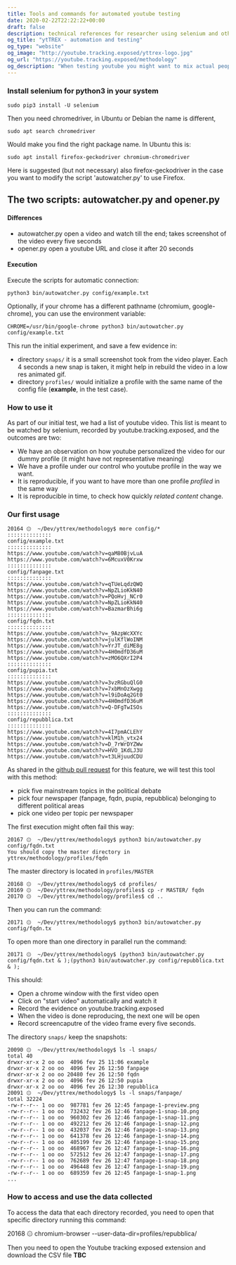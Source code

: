 ```yaml
---
title: Tools and commands for automated youtube testing
date: 2020-02-22T22:22:22+00:00
draft: false
description: technical references for researcher using selenium and other automation tool
og_title: "ytTREX - automation and testing" 
og_type: "website"
og_image: "http://youtube.tracking.exposed/yttrex-logo.jpg"
og_url: "https://youtube.tracking.exposed/methodology"
og_description: "When testing youtube you might want to mix actual people with synthetic access, here is provided our script and method"
---
```


### Install selenium for python3 in your system

    sudo pip3 install -U selenium 

Then you need chromedriver, in Ubuntu or Debian the name is different,

    sudo apt search chromedriver

Would make you find the right package name. In Ubuntu this is:

    sudo apt install firefox-geckodriver chromium-chromedriver

Here is suggested (but not necessary) also firefox-geckodriver in the case you want to modify the script 'autowatcher.py' to use Firefox.

## The two scripts: autowatcher.py and opener.py

#### Differences

* autowatcher.py open a video and watch till the end; takes screenshot of the video every five seconds
* opener.py open a youtube URL and close it after 20 seconds

#### Execution

Execute the scripts for automatic connection:

    python3 bin/autowatcher.py config/example.txt

Optionally, if your chrome has a different pathname (chromium, google-chrome), you can use the environment variable:

    CHROME=/usr/bin/google-chrome python3 bin/autowatcher.py config/example.txt

This run the initial experiment, and save a few evidence in:

  * directory `snaps/` it is a small screenshot took from the video player. Each 4 seconds a new snap is taken, it might help in rebuild the video in a low res animated gif.
  * directory `profiles/` would initialize a profile with the same name of the config file (**example**, in the test case).


### How to use it

As part of our initial test, we had a list of youtube video. This list is meant to be watched by selenium, recorded by youtube.tracking.exposed, and the outcomes are two:

  * We have an observation on how youtube personalized the video for our dummy profile (it might have not representative meaning)
  * We have a profile under our control who youtube profile in the way we want.
  * It is reproducible, if you want to have more than one profile *profiled* in the same way
  * It is reproducible in time, to check how quickly *related content* change.


### Our first usage

    20164 ۞  ~/Dev/yttrex/methodology$ more config/*
    ::::::::::::::
    config/example.txt
    ::::::::::::::
    https://www.youtube.com/watch?v=qaM80BjvLuA
    https://www.youtube.com/watch?v=6McuxV0Krxw
    ::::::::::::::
    config/fanpage.txt
    ::::::::::::::
    https://www.youtube.com/watch?v=qTUeLqdzQWQ
    https://www.youtube.com/watch?v=NpZLioKkN40
    https://www.youtube.com/watch?v=PQoHvj_NCr0
    https://www.youtube.com/watch?v=NpZLioKkN40
    https://www.youtube.com/watch?v=BazmarBhi6g
    ::::::::::::::
    config/fqdn.txt
    ::::::::::::::
    https://www.youtube.com/watch?v=_9AzpWcXXYc
    https://www.youtube.com/watch?v=julKflWoINM
    https://www.youtube.com/watch?v=YrJT_diME8g
    https://www.youtube.com/watch?v=4H0mdfD36uM
    https://www.youtube.com/watch?v=zMO6QXrI2P4
    ::::::::::::::
    config/pupia.txt
    ::::::::::::::
    https://www.youtube.com/watch?v=3vzRGbuQlG0
    https://www.youtube.com/watch?v=7xbMnOzXwgg
    https://www.youtube.com/watch?v=l9iDoAq2Gt0
    https://www.youtube.com/watch?v=4H0mdfD36uM
    https://www.youtube.com/watch?v=Q-DFgTwISOs
    ::::::::::::::
    config/repubblica.txt
    ::::::::::::::
    https://www.youtube.com/watch?v=4I7pmACLEhY
    https://www.youtube.com/watch?v=klM1h_vtx24
    https://www.youtube.com/watch?v=D_7rWrDYZWw
    https://www.youtube.com/watch?v=HVO_1KdLJ3U
    https://www.youtube.com/watch?v=t3LHjuudCDU


As shared in the [github pull request](https://github.com/tracking-exposed/yttrex/pull/17) for this feature, we will test this tool with this method:

  * pick five mainstream topics in the political debate
  * pick four newspaper (fanpage, fqdn, pupia, repubblica) belonging to different political areas
  * pick one video per topic per newspaper

The first execution might often fail this way:

    20167 ۞  ~/Dev/yttrex/methodology$ python3 bin/autowatcher.py config/fqdn.txt 
    You should copy the master directory in yttrex/methodology/profiles/fqdn

The master directory is located in `profiles/MASTER`

    20168 ۞  ~/Dev/yttrex/methodology$ cd profiles/
    20169 ۞  ~/Dev/yttrex/methodology/profiles$ cp -r MASTER/ fqdn
    20170 ۞  ~/Dev/yttrex/methodology/profiles$ cd ..

Then you can run the command:

    20171 ۞  ~/Dev/yttrex/methodology$ python3 bin/autowatcher.py config/fqdn.tx

To open more than one directory in parallel run the command:

    20171 ۞  ~/Dev/yttrex/methodology$ (python3 bin/autowatcher.py config/fqdn.txt & );(python3 bin/autowatcher.py config/repubblica.txt & );

This should:

  * Open a chrome window with the first video open
  * Click on "start video" automatically and watch it
  * Record the evidence on youtube.tracking.exposed
  * When the video is done reproducing, the next one will be open
  * Record screencaputre of the video frame every five seconds.

The directory `snaps/` keep the snapshots:


    20090 ۞  ~/Dev/yttrex/methodology$ ls -l snaps/
    total 40
    drwxr-xr-x 2 oo oo  4096 fev 25 11:06 example
    drwxr-xr-x 2 oo oo  4096 fev 26 12:50 fanpage
    drwxr-xr-x 2 oo oo 20480 fev 26 12:50 fqdn
    drwxr-xr-x 2 oo oo  4096 fev 26 12:50 pupia
    drwxr-xr-x 2 oo oo  4096 fev 26 12:30 repubblica
    20091 ۞  ~/Dev/yttrex/methodology$ ls -l snaps/fanpage/
    total 32224
    -rw-r--r-- 1 oo oo  987781 fev 26 12:45 fanpage-1-preview.png
    -rw-r--r-- 1 oo oo  732432 fev 26 12:46 fanpage-1-snap-10.png
    -rw-r--r-- 1 oo oo  960302 fev 26 12:46 fanpage-1-snap-11.png
    -rw-r--r-- 1 oo oo  492212 fev 26 12:46 fanpage-1-snap-12.png
    -rw-r--r-- 1 oo oo  432037 fev 26 12:46 fanpage-1-snap-13.png
    -rw-r--r-- 1 oo oo  641378 fev 26 12:46 fanpage-1-snap-14.png
    -rw-r--r-- 1 oo oo  405199 fev 26 12:46 fanpage-1-snap-15.png
    -rw-r--r-- 1 oo oo  468967 fev 26 12:47 fanpage-1-snap-16.png
    -rw-r--r-- 1 oo oo  572512 fev 26 12:47 fanpage-1-snap-17.png
    -rw-r--r-- 1 oo oo  762689 fev 26 12:47 fanpage-1-snap-18.png
    -rw-r--r-- 1 oo oo  496448 fev 26 12:47 fanpage-1-snap-19.png
    -rw-r--r-- 1 oo oo  689359 fev 26 12:45 fanpage-1-snap-1.png
    ...

### How to access and use the data collected  
To access the data that each directory recorded, you need to open that specific directory running this command:

   20168 ۞  chromium-browser --user-data-dir=profiles/repubblica/

Then you need to open the Youtube tracking exposed extension and download the CSV file 
**TBC**


